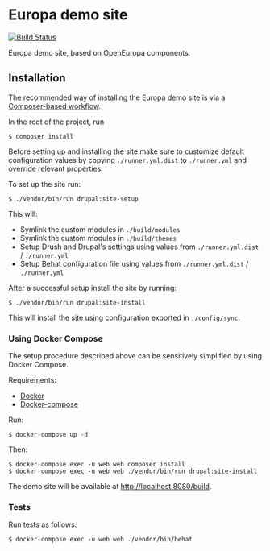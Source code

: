 # Europa demo site

[![Build Status](https://drone.fpfis.eu/api/badges/ec-europa/europa-demo/status.svg?branch=master)](https://drone.fpfis.eu/ec-europa/europa-demo)

Europa demo site, based on OpenEuropa components.

## Installation

The recommended way of installing the Europa demo site is via a [Composer-based workflow][1].

In the root of the project, run

```
$ composer install
```

Before setting up and installing the site make sure to customize default configuration values by copying `./runner.yml.dist`
to `./runner.yml` and override relevant properties.

To set up the site run:

```
$ ./vendor/bin/run drupal:site-setup
```

This will:

- Symlink the custom modules in `./build/modules`
- Symlink the custom modules in `./build/themes`
- Setup Drush and Drupal's settings using values from `./runner.yml.dist` / `./runner.yml`
- Setup Behat configuration file using values from `./runner.yml.dist` / `./runner.yml`

After a successful setup install the site by running:

```
$ ./vendor/bin/run drupal:site-install
```

This will install the site using configuration exported in `./config/sync`.

### Using Docker Compose

The setup procedure described above can be sensitively simplified by using Docker Compose.

Requirements:

- [Docker][2]
- [Docker-compose][3]

Run:

```
$ docker-compose up -d
```

Then:

```
$ docker-compose exec -u web web composer install
$ docker-compose exec -u web web ./vendor/bin/run drupal:site-install
```

The demo site will be available at [http://localhost:8080/build](http://localhost:8080/build).

### Tests

Run tests as follows:

```
$ docker-compose exec -u web web ./vendor/bin/behat
```

[1]: https://www.drupal.org/docs/develop/using-composer/using-composer-to-manage-drupal-site-dependencies#managing-contributed
[2]: https://www.docker.com/get-docker
[3]: https://docs.docker.com/compose
